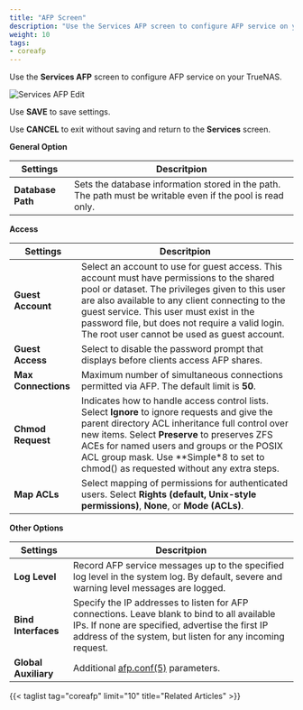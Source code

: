 ```yaml
---
title: "AFP Screen"
description: "Use the Services AFP screen to configure AFP service on your TrueNAS"
weight: 10
tags:
- coreafp
---
```


Use the **Services AFP** screen to configure AFP service on your TrueNAS.

![Services AFP Edit](/images/CORE/12.0/ServicesAFPEdit.png "Services AFP Edit")

Use **SAVE** to save settings. 

Use **CANCEL** to exit without saving and return to the **Services** screen.

**General Option**

| Settings | Descritpion |
|----------|-------------|
| **Database Path** | Sets the database information stored in the path. The path must be writable even if the pool is read only. |

**Access**


| Settings | Descritpion |
|----------|-------------|
| **Guest Account** | Select an account to use for guest access. This account must have permissions to the shared pool or dataset. The privileges given to this user are also available to any client connecting to the guest service. This user must exist in the password file, but does not require a valid login. The root user cannot be used as guest account. |
| **Guest Access** | Select to disable the password prompt that displays before clients access AFP shares. |
| **Max Connections** | Maximum number of simultaneous connections permitted via AFP. The default limit is **50**. |
| **Chmod Request** | Indicates how to handle access control lists. Select **Ignore** to ignore requests and give the parent directory ACL inheritance full control over new items. Select **Preserve** to preserves ZFS ACEs for named users and groups or the POSIX ACL group mask. Use **Simple*8 to set to chmod() as requested without any extra steps. |
| **Map ACLs** | Select mapping of permissions for authenticated users. Select **Rights (default, Unix-style permissions)**, **None**, or **Mode (ACLs)**. |

**Other Options**


| Settings | Descritpion |
|----------|-------------|
| **Log Level** | Record AFP service messages up to the specified log level in the system log. By default, severe and warning level messages are logged. |
| **Bind Interfaces** | Specify the IP addresses to listen for AFP connections. Leave blank to bind to all available IPs. If none are specified, advertise the first IP address of the system, but listen for any incoming request. |
| **Global Auxiliary** | Additional [afp.conf(5)](http://netatalk.sourceforge.net/3.0/htmldocs/afp.conf.5.html) parameters. |

{{< taglist tag="coreafp" limit="10" title="Related Articles" >}}